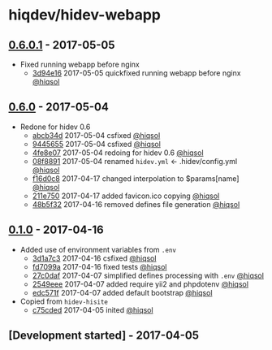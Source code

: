 # hiqdev/hidev-webapp

## [0.6.0.1] - 2017-05-05

- Fixed running webapp before nginx
    - [3d94e16] 2017-05-05 quickfixed running webapp before nginx [@hiqsol]

## [0.6.0] - 2017-05-04

- Redone for hidev 0.6
    - [abcb34d] 2017-05-04 csfixed [@hiqsol]
    - [9445655] 2017-05-04 csfixed [@hiqsol]
    - [4fe8e07] 2017-05-04 redoing for hidev 0.6 [@hiqsol]
    - [08f8891] 2017-05-04 renamed `hidev.yml` <- .hidev/config.yml [@hiqsol]
    - [f16d0c8] 2017-04-17 changed interpolation to $params[name] [@hiqsol]
    - [211e750] 2017-04-17 added favicon.ico copying [@hiqsol]
    - [48b5f32] 2017-04-16 removed defines file generation [@hiqsol]

## [0.1.0] - 2017-04-16

- Added use of environment variables from `.env`
    - [3d1a7c3] 2017-04-16 csfixed [@hiqsol]
    - [fd7099a] 2017-04-16 fixed tests [@hiqsol]
    - [27c0daf] 2017-04-07 simplified defines processing with `.env` [@hiqsol]
    - [2549eee] 2017-04-07 added require yii2 and phpdotenv [@hiqsol]
    - [edc571f] 2017-04-07 added default bootstrap [@hiqsol]
- Copied from `hidev-hisite`
    - [c75cded] 2017-04-05 inited [@hiqsol]

## [Development started] - 2017-04-05

[@hiqsol]: https://github.com/hiqsol
[sol@hiqdev.com]: https://github.com/hiqsol
[@SilverFire]: https://github.com/SilverFire
[d.naumenko.a@gmail.com]: https://github.com/SilverFire
[@tafid]: https://github.com/tafid
[andreyklochok@gmail.com]: https://github.com/tafid
[@BladeRoot]: https://github.com/BladeRoot
[bladeroot@gmail.com]: https://github.com/BladeRoot
[3d1a7c3]: https://github.com/hiqdev/hidev-webapp/commit/3d1a7c3
[fd7099a]: https://github.com/hiqdev/hidev-webapp/commit/fd7099a
[27c0daf]: https://github.com/hiqdev/hidev-webapp/commit/27c0daf
[2549eee]: https://github.com/hiqdev/hidev-webapp/commit/2549eee
[edc571f]: https://github.com/hiqdev/hidev-webapp/commit/edc571f
[c75cded]: https://github.com/hiqdev/hidev-webapp/commit/c75cded
[Under development]: https://github.com/hiqdev/hidev-webapp/compare/0.6.0...HEAD
[0.1.0]: https://github.com/hiqdev/hidev-webapp/releases/tag/0.1.0
[abcb34d]: https://github.com/hiqdev/hidev-webapp/commit/abcb34d
[9445655]: https://github.com/hiqdev/hidev-webapp/commit/9445655
[4fe8e07]: https://github.com/hiqdev/hidev-webapp/commit/4fe8e07
[08f8891]: https://github.com/hiqdev/hidev-webapp/commit/08f8891
[f16d0c8]: https://github.com/hiqdev/hidev-webapp/commit/f16d0c8
[211e750]: https://github.com/hiqdev/hidev-webapp/commit/211e750
[48b5f32]: https://github.com/hiqdev/hidev-webapp/commit/48b5f32
[0.6.0]: https://github.com/hiqdev/hidev-webapp/compare/0.1.0...0.6.0
[3d94e16]: https://github.com/hiqdev/hidev-webapp/commit/3d94e16
[0.6.0.1]: https://github.com/hiqdev/hidev-webapp/compare/0.6.0...0.6.0.1

